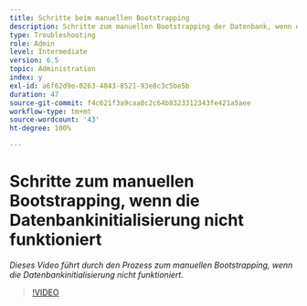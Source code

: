 ```yaml
---
title: Schritte beim manuellen Bootstrapping
description: Schritte zum manuellen Bootstrapping der Datenbank, wenn die Datenbankinitialisierung nicht funktioniert
type: Troubleshooting
role: Admin
level: Intermediate
version: 6.5
topic: Administration
index: y
exl-id: a6f62d9e-0263-4843-8521-93e8c3c5be5b
duration: 47
source-git-commit: f4c621f3a9caa8c2c64b8323312343fe421a5aee
workflow-type: tm+mt
source-wordcount: '43'
ht-degree: 100%

---
```


# Schritte zum manuellen Bootstrapping, wenn die Datenbankinitialisierung nicht funktioniert

*Dieses Video führt durch den Prozess zum manuellen Bootstrapping, wenn die Datenbankinitialisierung nicht funktioniert.*

>[!VIDEO](https://video.tv.adobe.com/v/335515?quality=12&learn=on)

